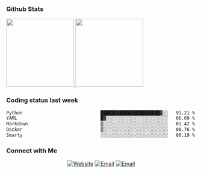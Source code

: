 
### Github Stats

<a href="https://github.com/lileixuan">
  <img height="180em" src="https://github-readme-stats.vercel.app/api?username=lileixuan&theme=buefy&show_icons=true" />
  <img height="180em" src="https://github-readme-stats.vercel.app/api/top-langs/?username=lileixuan&theme=buefy&layout=compact" />
</a>

### Coding status last week 

<!--START_SECTION:waka-->

```txt
Python                             ██████████████████████▓░░   91.21 %
YAML                               █▓░░░░░░░░░░░░░░░░░░░░░░░   06.09 %
Markdown                           ▒░░░░░░░░░░░░░░░░░░░░░░░░   01.42 %
Docker                             ▒░░░░░░░░░░░░░░░░░░░░░░░░   00.76 %
Smarty                             ░░░░░░░░░░░░░░░░░░░░░░░░░   00.19 %
```

<!--END_SECTION:waka-->

### Connect with Me 

<p align="center">
<a href="https://www.koomu.cn/"><img alt="Website" src="https://img.shields.io/badge/Website-www.koomu.cn-blue?style=flat-square&logo=google-chrome"></a>
<a href="mailto:lileixuan@gmail.com"><img alt="Email" src="https://img.shields.io/badge/Email-lileixuan@gmail.com-blue?style=flat-square&logo=gmail"></a>
<a href="https://www.koomu.cn/rss/"><img alt="Email" src="https://img.shields.io/badge/RSS-www.koomu.cn%2Frss%2F-blue?style=flat-square&logo=rss"></a>


</p>
